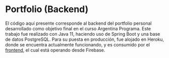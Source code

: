 # Portfolio (Backend)
El código aquí presente corresponde al backend del portfolio personal desarrollado como objetivo final en el curso Argentina Programa. 
Este trabajo fue realizado con Java 11, haciendo uso de Spring Boot y una base de datos PostgreSQL. Para su puesta en producción, 
fue alojado en Heroku, donde se encuentra actualmente funcionando, y es consumido por el [frontend](https://github.com/PabloMusaber/frontend-portfolio),
el cual está operando desde Firebase.

